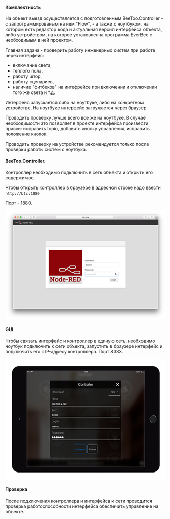 #### Комплектность

На объект выезд осуществляется с подготовленным BeeToo.Controller - с запрограммированым на нем "Flow", - а также с ноутбуком, на котором есть редактор кода и актуальная версия интерфейса объекта, либо устройством, на которое установленна программа EverBee с необходимым в ней проектом.

Главная задача - проверить работу инженерных систем при работе через интерфейс:

* включание света, 
* теплого пола, 
* работу штор, 
* работу сценариев, 
* наличие "фитбеков" на интефрейсе при включении и отключении того же света и т.д.

Интерфейс запускается либо на ноутбуке, либо на конкретном устройстве. На ноутбуке интерфейс загружается через браузер.

Проводить проверку лучше всего все же на ноутбуке. В случае необходимости это позволяет в проекте интерфейса произвести правки: исправить topic, добавить кнопку управления, исправить положение кнопок.

Проводить проверку на устройстве рекомендуется только после проверки работы систем с ноутбука.

#### BeeToo.Controller.

Контроллер необходимо подключить в сеть объекта и открыть его содержимое.

Чтобы открыть контроллер в браузере в адресной строке надо ввести `http://btc:1880`

Порт - 1880.

![](/assets/btc1880.png)

#### GUI

Чтобы связать интерфейс и контроллер в единую сеть, необходимо ноутбук подключить к сети объекта, запустить в браузере интерфейс и подключить его к IP-адресу контроллера. Порт  8383.

![](/assets/port8383.png)

#### Проверка

После подключения контроллера и интерфейса к сети проводится проверка работоспособности интерфейса обеспечить управление на объекте.

